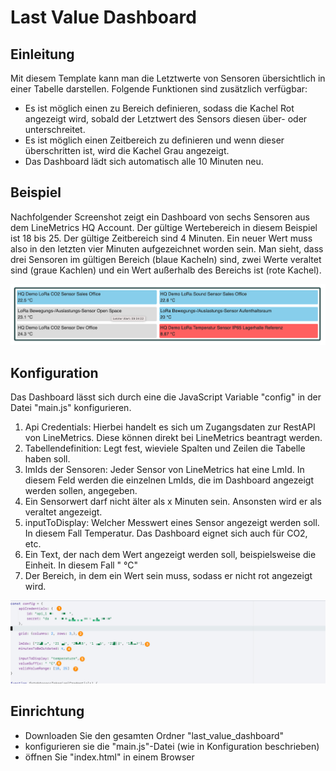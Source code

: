 # Last Value Dashboard

## Einleitung

Mit diesem Template kann man die Letztwerte von Sensoren übersichtlich in einer Tabelle darstellen. Folgende Funktionen
sind zusätzlich verfügbar:

* Es ist möglich einen zu Bereich definieren, sodass die Kachel Rot angezeigt wird, sobald der Letztwert des Sensors
  diesen über- oder unterschreitet.
* Es ist möglich einen Zeitbereich zu definieren und wenn dieser überschritten ist, wird die Kachel Grau angezeigt.
* Das Dashboard lädt sich automatisch alle 10 Minuten neu.

## Beispiel

Nachfolgender Screenshot zeigt ein Dashboard von sechs Sensoren aus dem LineMetrics HQ Account. Der gültige Wertebereich
in diesem Beispiel ist 18 bis 25. Der gültige Zeitbereich sind 4 Minuten. Ein neuer Wert muss also in den letzten vier
Minuten aufgezeichnet worden sein. Man sieht, dass drei Sensoren im gültigen Bereich (blaue Kacheln) sind, zwei Werte
veraltet sind (graue Kachlen) und ein Wert außerhalb des Bereichs ist (rote Kachel).

![img.png](hq-demo-last-value-dashboard.png)

## Konfiguration

Das Dashboard lässt sich durch eine die JavaScript Variable "config" in der Datei "main.js" konfigurieren.

1. Api Credentials: Hierbei handelt es sich um Zugangsdaten zur RestAPI von LineMetrics. Diese können direkt bei
   LineMetrics beantragt werden.
2. Tabellendefinition: Legt fest, wieviele Spalten und Zeilen die Tabelle haben soll.
3. lmIds der Sensoren: Jeder Sensor von LineMetrics hat eine LmId. In diesem Feld werden die einzelnen LmIds, die im
   Dashboard angezeigt werden sollen, angegeben.
4. Ein Sensorwert darf nicht älter als x Minuten sein. Ansonsten wird er als veraltet angezeigt.
5. inputToDisplay: Welcher Messwert eines Sensor angezeigt werden soll. In diesem Fall Temperatur. Das Dashboard eignet
   sich auch für CO2, etc.
6. Ein Text, der nach dem Wert angezeigt werden soll, beispielsweise die Einheit. In diesem Fall " °C"
7. Der Bereich, in dem ein Wert sein muss, sodass er nicht rot angezeigt wird.

![img.png](config-last-value-dashboard.png)

## Einrichtung

* Downloaden Sie den gesamten Ordner "last_value_dashboard"
* konfigurieren sie die "main.js"-Datei (wie in Konfiguration beschrieben)
* öffnen Sie "index.html" in einem Browser
